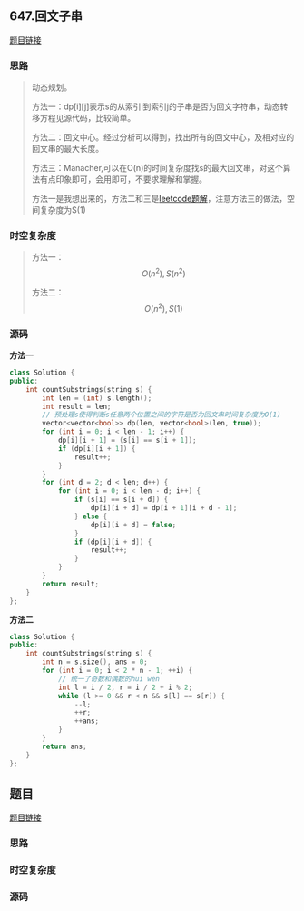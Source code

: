 ## 647.回文子串

[题目链接](https://leetcode.cn/problems/palindromic-substrings/description/)

### 思路

> 动态规划。
>
> 方法一：dp\[i][j]表示s的从索引i到索引j的子串是否为回文字符串，动态转移方程见源代码，比较简单。
>
> 方法二：回文中心。经过分析可以得到，找出所有的回文中心，及相对应的回文串的最大长度。
>
> 方法三：Manacher,可以在O(n)的时间复杂度找s的最大回文串，对这个算法有点印象即可，会用即可，不要求理解和掌握。
>
> 方法一是我想出来的，方法二和三是[leetcode题解](https://leetcode.cn/problems/palindromic-substrings/solutions/379987/hui-wen-zi-chuan-by-leetcode-solution/)，注意方法三的做法，空间复杂度为S(1)

### 时空复杂度

> 方法一：$$O(n^2),S(n^2)$$
>
> 方法二：$$O(n^2),S(1)$$

### 源码

**方法一**

```C++
class Solution {
public:
    int countSubstrings(string s) {
        int len = (int) s.length();
        int result = len;
        // 预处理s使得判断s任意两个位置之间的字符是否为回文串时间复杂度为O(1)
        vector<vector<bool>> dp(len, vector<bool>(len, true));
        for (int i = 0; i < len - 1; i++) {
            dp[i][i + 1] = (s[i] == s[i + 1]);
            if (dp[i][i + 1]) {
                result++;
            }
        }
        for (int d = 2; d < len; d++) {
            for (int i = 0; i < len - d; i++) {
                if (s[i] == s[i + d]) {
                    dp[i][i + d] = dp[i + 1][i + d - 1];
                } else {
                    dp[i][i + d] = false;
                }
                if (dp[i][i + d]) {
                    result++;
                }
            }
        }
        return result;
    }
};
```

**方法二**

```C++
class Solution {
public:
    int countSubstrings(string s) {
        int n = s.size(), ans = 0;
        for (int i = 0; i < 2 * n - 1; ++i) {
            // 统一了奇数和偶数的hui wen
            int l = i / 2, r = i / 2 + i % 2;
            while (l >= 0 && r < n && s[l] == s[r]) {
                --l;
                ++r;
                ++ans;
            }
        }
        return ans;
    }
};
```



## 题目

[题目链接]()

### 思路

> 

### 时空复杂度

> 

### 源码

```C++

```

